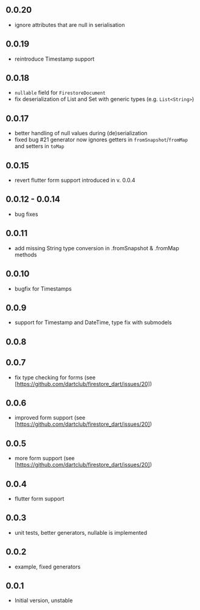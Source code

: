## 0.0.20

- ignore attributes that are null in serialisation

## 0.0.19

- reintroduce Timestamp support

## 0.0.18

- `nullable` field for `FirestoreDocument`
- fix deserialization of List and Set with generic types (e.g. `List<String>`)

## 0.0.17

- better handling of null values during (de)serialization
- fixed bug #21 generator now ignores getters in `fromSnapshot`/`fromMap` and setters in `toMap`

## 0.0.15

- revert flutter form support introduced in v. 0.0.4

## 0.0.12 - 0.0.14

- bug fixes

## 0.0.11

- add missing String type conversion in .fromSnapshot & .fromMap methods

## 0.0.10

- bugfix for Timestamps

## 0.0.9

- support for Timestamp and DateTime, type fix with submodels

## 0.0.8

## 0.0.7

- fix type checking for forms (see [https://github.com/dartclub/firestore_dart/issues/20])

## 0.0.6

- improved form support (see [https://github.com/dartclub/firestore_dart/issues/20])

## 0.0.5

- more form support (see [https://github.com/dartclub/firestore_dart/issues/20])

## 0.0.4

- flutter form support

## 0.0.3

- unit tests, better generators, nullable is implemented

## 0.0.2

- example, fixed generators

## 0.0.1

- Initial version, unstable
